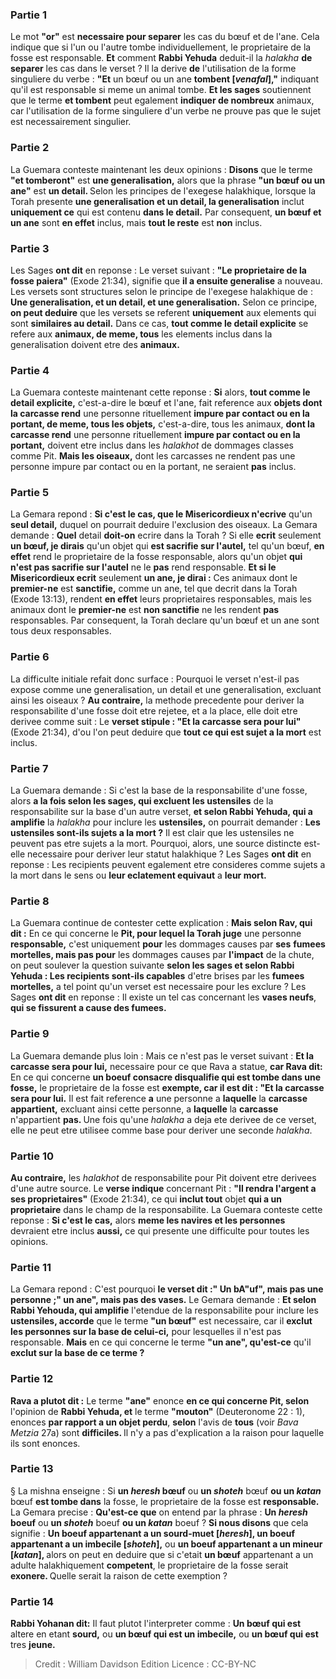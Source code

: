 
### Partie 1
Le mot <b>"or"</b> est <b>necessaire pour separer</b> les cas du bœuf et de l'ane. Cela indique que si l'un ou l'autre tombe individuellement, le proprietaire de la fosse est responsable. <b>Et</b> comment <b>Rabbi Yehuda</b> deduit-il la <i>halakha</i> <b>de separer</b> les cas dans le verset ? Il la derive <b>de</b> l'utilisation de la forme singuliere du verbe : <b>"Et</b> un bœuf ou un ane <b>tombent [<i>venafal</i>],"</b> indiquant qu'il est responsable si meme un animal tombe. <b>Et les sages</b> soutiennent que le terme <b>et tombent</b> peut egalement <b>indiquer de nombreux</b> animaux, car l'utilisation de la forme singuliere d'un verbe ne prouve pas que le sujet est necessairement singulier.

### Partie 2
La Guemara conteste maintenant les deux opinions : <b>Disons</b> que le terme <b>"et tomberont"</b> est <b>une generalisation,</b> alors que la phrase <b>"un bœuf ou un ane"</b> est <b>un detail. </b> Selon les principes de l'exegese halakhique, lorsque la Torah presente <b>une generalisation et un detail, la generalisation</b> inclut <b>uniquement ce</b> qui est contenu <b>dans le detail.</b> Par consequent, <b>un bœuf et un ane</b> sont <b>en effet</b> inclus, mais <b>tout le reste</b> est <b>non</b> inclus.

### Partie 3
Les Sages <b>ont dit</b> en reponse : Le verset suivant : <b>"Le proprietaire de la fosse paiera"</b> (Exode 21:34), signifie que <b>il a ensuite generalise</b> a nouveau. Les versets sont structures selon le principe de l'exegese halakhique de : <b>Une generalisation, et un detail, et une generalisation.</b> Selon ce principe, <b>on peut deduire</b> que les versets se referent <b>uniquement</b> aux elements qui sont <b>similaires au detail.</b> Dans ce cas, <b>tout comme le detail explicite</b> se refere aux <b>animaux, de meme, tous</b> les elements inclus dans la generalisation doivent etre des <b>animaux.</b>

### Partie 4
La Guemara conteste maintenant cette reponse : <b>Si</b> alors, <b>tout comme le detail explicite,</b> c'est-a-dire le bœuf et l'ane, fait reference aux <b>objets dont la carcasse rend</b> une personne rituellement <b>impure par contact ou en la portant, de meme, tous les objets,</b> c'est-a-dire, tous les animaux, <b>dont la carcasse rend</b> une personne rituellement <b>impure par contact ou en la portant,</b> doivent etre inclus dans les <i>halakhot</i> de dommages classes comme Pit. <b>Mais les oiseaux,</b> dont les carcasses ne rendent pas une personne impure par contact ou en la portant, ne seraient <b>pas</b> inclus.

### Partie 5
La Gemara repond : <b>Si c'est le cas, que le Misericordieux n'ecrive</b> qu'un <b>seul detail,</b> duquel on pourrait deduire l'exclusion des oiseaux. La Gemara demande : <b>Quel</b> detail <b>doit-on</b> ecrire dans la Torah ? Si</b> elle <b>ecrit</b> seulement <b>un bœuf, je dirais</b> qu'un objet qui <b>est sacrifie sur l'autel,</b> tel qu'un bœuf, <b>en effet</b> rend le proprietaire de la fosse responsable, alors qu'un objet <b>qui n'est pas sacrifie sur l'autel</b> ne le <b>pas</b> rend responsable. <b>Et si le Misericordieux ecrit</b> seulement <b>un ane, je dirai :</b> Ces animaux dont le <b>premier-ne</b> est <b>sanctifie,</b> comme un ane, tel que decrit dans la Torah (Exode 13:13), rendent <b>en effet</b> leurs proprietaires responsables, mais les animaux dont le <b>premier-ne</b> est <b>non sanctifie</b> ne les rendent <b>pas</b> responsables. Par consequent, la Torah declare qu'un bœuf et un ane sont tous deux responsables.

### Partie 6
La difficulte initiale refait donc surface : Pourquoi le verset n'est-il pas expose comme une generalisation, un detail et une generalisation, excluant ainsi les oiseaux ? <b>Au contraire,</b> la methode precedente pour deriver la responsabilite d'une fosse doit etre rejetee, et a la place, elle doit etre derivee comme suit : Le <b>verset stipule : "Et la carcasse sera pour lui"</b> (Exode 21:34), d'ou l'on peut deduire que <b>tout ce qui est sujet a la mort</b> est inclus.

### Partie 7
La Guemara demande : Si c'est la base de la responsabilite d'une fosse, alors <b>a la fois selon les sages, qui excluent les ustensiles</b> de la responsabilite sur la base d'un autre verset, <b>et selon Rabbi Yehuda, qui a amplifie</b> la <i>halakha</i> pour inclure les <b>ustensiles,</b> on pourrait demander : <b>Les ustensiles sont-ils sujets a la mort ?</b> Il est clair que les ustensiles ne peuvent pas etre sujets a la mort. Pourquoi, alors, une source distincte est-elle necessaire pour deriver leur statut halakhique ? Les Sages <b>ont dit</b> en reponse : Les recipients peuvent egalement etre consideres comme sujets a la mort dans le sens ou <b>leur eclatement equivaut</b> a <b>leur mort.</b>

### Partie 8
La Guemara continue de contester cette explication : <b>Mais selon Rav, qui dit :</b> En ce qui concerne le <b>Pit, pour lequel la Torah juge</b> une personne <b>responsable,</b> c'est uniquement <b>pour</b> les dommages causes par <b>ses</b> <b>fumees mortelles, mais pas pour</b> les dommages causes par <b>l'impact</b> de la chute, on peut soulever la question suivante <b>selon les sages et selon Rabbi Yehuda : Les recipients sont-ils capables</b> d'etre brises par les <b>fumees mortelles,</b> a tel point qu'un verset est necessaire pour les exclure ? Les Sages <b>ont dit</b> en reponse : Il existe un tel cas concernant les <b>vases neufs</b>, <b>qui se fissurent a cause des fumees.</b>

### Partie 9
La Guemara demande plus loin : Mais ce n'est pas le verset suivant : <b>Et la carcasse sera pour lui,</b> necessaire pour ce que Rava</b> a statue, <b>car Rava dit:</b> En ce qui concerne <b>un boeuf consacre disqualifie qui est tombe dans une fosse,</b> le proprietaire de la fosse est <b>exempte, car il est dit : "Et la carcasse sera pour lui.</b> Il est fait reference <b>a</b> une personne a <b>laquelle</b> la <b>carcasse appartient,</b> excluant ainsi cette</b> personne, a <b>laquelle</b> la <b>carcasse</b> n'appartient <b>pas. </b> Une fois qu'une <i>halakha</i> a deja ete derivee de ce verset, elle ne peut etre utilisee comme base pour deriver une seconde <i>halakha</i>.

### Partie 10
<b>Au contraire,</b> les <i>halakhot</i> de responsabilite pour Pit doivent etre derivees d'une autre source. Le <b>verse indique</b> concernant Pit : <b>"Il rendra l'argent a ses proprietaires"</b> (Exode 21:34), ce qui <b>inclut tout</b> objet <b>qui a un proprietaire</b> dans le champ de la responsabilite. La Guemara conteste cette reponse : <b>Si c'est le cas,</b> alors <b>meme les navires et les personnes</b> devraient etre inclus <b>aussi,</b> ce qui presente une difficulte pour toutes les opinions.

### Partie 11
La Gemara repond : C'est pourquoi <b>le verset dit :" Un bA"uf", mais pas une personne ;" un ane", mais pas des vases.</b> Le Gemara demande : <b>Et selon Rabbi Yehouda, qui amplifie</b> l'etendue de la responsabilite pour inclure les <b>ustensiles, accorde</b> que le terme <b>"un bœuf"</b> est necessaire, car il <b>exclut les personnes sur la base de celui-ci,</b> pour lesquelles il n'est pas responsable. <b>Mais</b> en ce qui concerne le terme <b>"un ane", qu'est-ce</b> qu'il <b>exclut sur la base de ce terme ?</b>

### Partie 12
<b>Rava a plutot dit :</b> Le terme <b>"ane"</b> enonce <b>en ce qui concerne Pit, selon</b> l'opinion de <b>Rabbi Yehuda, et</b> le terme <b>"mouton"</b> (Deuteronome 22 : 1), enonces <b>par rapport a un objet perdu</b>, <b>selon</b> l'avis de <b>tous</b> (voir <i>Bava Metzia</i> 27a) sont <b>difficiles. </b> Il n'y a pas d'explication a la raison pour laquelle ils sont enonces.

### Partie 13
§ La mishna enseigne : Si <b>un <i>heresh</i> bœuf</b> ou <b>un <i>shoteh</i></b> bœuf <b>ou un <i>katan</i></b> bœuf <b>est tombe dans</b> la fosse, le proprietaire de la fosse est <b>responsable.</b> La Gemara precise : <b>Qu'est-ce que</b> on entend par la phrase : <b>Un <i>heresh</i> boeuf</b> ou <b>un <i>shoteh</i></b> boeuf <b>ou un <i>katan</i></b> boeuf ? <b>Si nous disons</b> que cela signifie : <b>Un boeuf appartenant a un sourd-muet [<i>heresh</i>], un boeuf appartenant a un imbecile [<i>shoteh</i>],</b> ou <b>un boeuf appartenant a un mineur [<i>katan</i>], </b> alors on peut en deduire que si c'etait <b>un bœuf</b> appartenant a un adulte halakhiquement <b>competent</b>, le proprietaire de la fosse serait <b>exonere. </b> Quelle serait la raison de cette exemption ?

### Partie 14
<b>Rabbi Yohanan dit:</b> Il faut plutot l'interpreter comme : <b>Un bœuf qui est</b> altere en etant <b>sourd,</b> ou <b>un bœuf qui est un imbecile,</b> ou <b>un bœuf qui est</b> tres <b>jeune.</b>

>Credit : William Davidson Edition
>Licence : CC-BY-NC